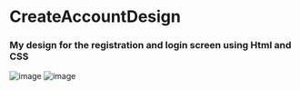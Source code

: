 # CreateAccountDesign
### My design for the registration and login screen  using Html and CSS
![image](https://github.com/user-attachments/assets/e15dda53-686b-4274-86ba-392b2b1d85fa)
![image](https://github.com/user-attachments/assets/65acb3dc-44c6-4930-b10c-34132dae7b7d)


